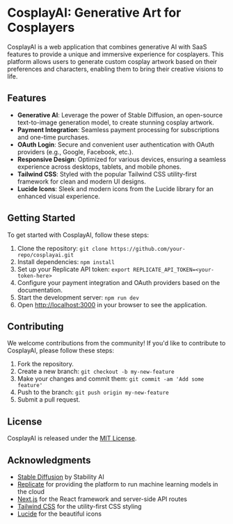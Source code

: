 # CosplayAI: Generative Art for Cosplayers

CosplayAI is a web application that combines generative AI with SaaS features to provide a unique and immersive experience for cosplayers. This platform allows users to generate custom cosplay artwork based on their preferences and characters, enabling them to bring their creative visions to life.

## Features

- **Generative AI**: Leverage the power of Stable Diffusion, an open-source text-to-image generation model, to create stunning cosplay artwork.
- **Payment Integration**: Seamless payment processing for subscriptions and one-time purchases.
- **OAuth Login**: Secure and convenient user authentication with OAuth providers (e.g., Google, Facebook, etc.).
- **Responsive Design**: Optimized for various devices, ensuring a seamless experience across desktops, tablets, and mobile phones.
- **Tailwind CSS**: Styled with the popular Tailwind CSS utility-first framework for clean and modern UI designs.
- **Lucide Icons**: Sleek and modern icons from the Lucide library for an enhanced visual experience.

## Getting Started

To get started with CosplayAI, follow these steps:

1. Clone the repository: `git clone https://github.com/your-repo/cosplayai.git`
2. Install dependencies: `npm install`
3. Set up your Replicate API token: `export REPLICATE_API_TOKEN=<your-token-here>`
4. Configure your payment integration and OAuth providers based on the documentation.
5. Start the development server: `npm run dev`
6. Open [http://localhost:3000](http://localhost:3000) in your browser to see the application.

## Contributing

We welcome contributions from the community! If you'd like to contribute to CosplayAI, please follow these steps:

1. Fork the repository.
2. Create a new branch: `git checkout -b my-new-feature`
3. Make your changes and commit them: `git commit -am 'Add some feature'`
4. Push to the branch: `git push origin my-new-feature`
5. Submit a pull request.

## License

CosplayAI is released under the [MIT License](LICENSE).

## Acknowledgments

- [Stable Diffusion](https://replicate.com/stability-ai/stable-diffusion) by Stability AI
- [Replicate](https://replicate.com/) for providing the platform to run machine learning models in the cloud
- [Next.js](https://nextjs.org/) for the React framework and server-side API routes
- [Tailwind CSS](https://tailwindcss.com/) for the utility-first CSS styling
- [Lucide](https://lucide.dev/) for the beautiful icons
